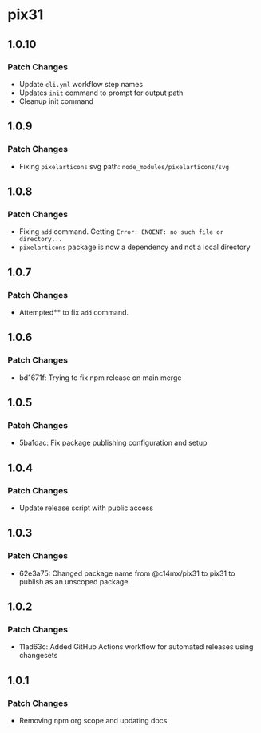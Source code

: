 # pix31

## 1.0.10

### Patch Changes

- Update `cli.yml` workflow step names
- Updates `init` command to prompt for output path
- Cleanup init command

## 1.0.9

### Patch Changes

- Fixing `pixelarticons` svg path: `node_modules/pixelarticons/svg`

## 1.0.8

### Patch Changes

- Fixing `add` command. Getting `Error: ENOENT: no such file or directory...`
- `pixelarticons` package is now a dependency and not a local directory

## 1.0.7

### Patch Changes

- Attempted** to fix `add` command.

## 1.0.6

### Patch Changes

- bd1671f: Trying to fix npm release on main merge

## 1.0.5

### Patch Changes

- 5ba1dac: Fix package publishing configuration and setup

## 1.0.4

### Patch Changes

- Update release script with public access

## 1.0.3

### Patch Changes

- 62e3a75: Changed package name from @c14mx/pix31 to pix31 to publish as an unscoped package.

## 1.0.2

### Patch Changes

- 11ad63c: Added GitHub Actions workflow for automated releases using changesets

## 1.0.1

### Patch Changes

- Removing npm org scope and updating docs
